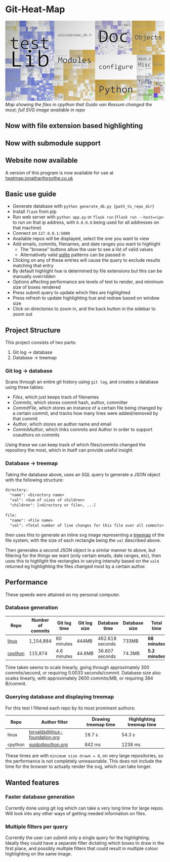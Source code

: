 # Git-Heat-Map

![Map showing the files in cpython that Guido van Rossum changed the most](example_image.png)
*Map showing the files in cpython that Guido van Rossum changed the most;
full SVG image available in repo*

## Now with file extension based highlighting
## Now with submodule support
## Website now available

A version of this program is now available for use at [heatmap.jonathanforsythe.co.uk](https://heatmap.jonathanforsythe.co.uk)

## Basic use guide

* Generate database with `python generate_db.py {path_to_repo_dir}`
* Install `flask` from pip
* Run web server with `python app.py` or `flask run` (`flask run --host=<ip>` to run on that ip address, with `0.0.0.0` being used for all addresses on that machine)
* Connect on `127.0.0.1:5000`
* Available repos will be displayed, select the one you want to view
* Add emails, commits, filenames, and date ranges you want to highlight
  * The "browse" buttons allow the user to see a list of valid values
  * Alternatively valid [sqlite](https://www.sqlite.org/lang_expr.html#:~:text=The%20LIKE%20operator%20does%20a,more%20characters%20in%20the%20string.) patterns can be passed in
* Clicking on any of these entries will cause the query to exclude results matching that entry
* By default highlight hue is determined by file extensions but this can be manually overridden
* Options affecting performance are levels of text to render, and minimum size of boxes rendered
* Press submit query to update which files are highlighted
* Press refresh to update highlighting hue and redraw based on window size
* Click on directories to zoom in, and the back button in the sidebar to zoom out

## Project Structure

This project consists of two parts:

1. Git log -> database
2. Database -> treemap

### Git log -> database

Scans through an entire git history using `git log`, and creates a database using three tables:
* *Files*, which just keeps track of filenames
* *Commits*, which stores commit hash, author, committer
* *CommitFile*, which stores an instance of a certain file being changed by a certain commit, and tracks how many lines were added/removed by that commit
* *Author*, which stores an author name and email
* *CommitAuthor*, which links commits and Author in order to support coauthors on commits

Using these we can keep track of which files/commits changed the repository the most, which in itself can provide useful insight

### Database -> treemap

Taking the database above, uses an SQL query to generate a JSON object with the following structure: 
```
directory:
  "name": <Directory name>
  "val": <Sum of sizes of children>
  "children": [<directory or file>, ...]

file:
  "name": <File name>
  "val": <Total number of line changes for this file over all commits>
```
then uses this to generate an inline svg image representing a [treemap](https://en.wikipedia.org/wiki/Treemapping "Wikipedia: Treemapping") of the file system, with the size of each rectangle being the `val` described above.

Then generates a second JSON object in a similar manner to above, but filtering for the things we want (only certain emails, date ranges, etc), then uses this to highlight the rectangles in varying intensity based on the `val`s returned eg highlighting the files changed most by a certain author.

## Performance
These speeds were attained on my personal computer.
### Database generation

| Repo | Number of commits | Git log time | Git log size | Database time | Database size | **Total time** |
| --- | --- | --- | --- | --- | --- | --- |
| [linux](https://github.com/torvalds/linux) | 1,154,884 | 60 minutes | 444MB | 462.618 seconds | 733MB | **68 minutes** |
| [cpython](https://github.com/python/cpython) | 115,874 | 4.6 minutes | 44.6MB | 36.607 seconds | 74.3MB | **5.2 minutes** |

Time taken seems to scale linearly, going through approximately 300 commits/second, or requiring 0.0033 seconds/commit.
Database size also scales linearly, with approximately 2600 commits/MB, or requiring 384 B/commit.

### Querying database and displaying treemap

For this test I filtered each repo by its most prominent authors:

| Repo | Author filter | Drawing treemap time | Highlighting treemap time |
| --- | --- | --- | --- |
| linux | torvalds@linux-foundation.org | 19.7 s | 54.3 s |
| cpython | guido@python.org | 842 ms | 1238 ms |

These times are with `minimum size drawn = 0`, on very large repositories, so the performance is not completely unreasonable. This does not include the time for the browser to actually render the svg, which can take longer.

## Wanted features

### Faster database generation
Currently done using git log which can take a very long time for large repos. Will look into any other ways of getting needed information on files.

### Multiple filters per query
Currently the user can submit only a single query for the highlighting. Ideally they could have a separate filter dictating which boxes to draw in the first place, and possibly multiple filters that could result in multiple colour highlighting on the same image.
